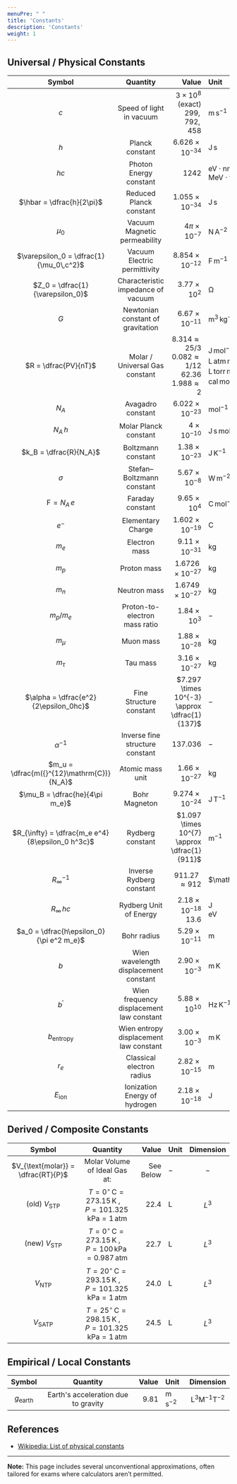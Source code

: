 ```yaml
---
menuPre: " "
title: 'Constants'
description: 'Constants'
weight: 1
---
```


## Universal / Physical Constants

|                      Symbol                      |                 Quantity                 |                                                                              Value | Unit                                                                                                                                                                      |             Dimension             |
| :----------------------------------------------: | :--------------------------------------: | ---------------------------------------------------------------------------------: | :------------------------------------------------------------------------------------------------------------------------------------------------------------------------ | :-------------------------------: |
|                       $c$                        |         Speed of light in vacuum         |                               $3 \times 10^{8}$ <br> $\text{(exact) } 299,792,458$ | $\mathrm{m \, s^{-1}}$                                                                                                                                                    |        $\mathrm{LT^{-1}}$         |
|                       $h$                        |             Planck constant              |                                                            $6.626 \times 10^{-34}$ | $\mathrm{J \, s}$                                                                                                                                                         |      $\mathrm{ML^{2}T^{-1}}$      |
|                       $hc$                       |          Photon Energy constant          |                                                                             $1242$ | $\mathrm{eV \cdot nm}$  <br> $\mathrm{MeV \cdot fm}$                                                                                                                      |      $\mathrm{ML^{2}T^{-1}}$      |
|            $\hbar = \dfrac{h}{2\pi}$             |         Reduced Planck constant          |                                                            $1.055 \times 10^{-34}$ | $\mathrm{J \, s}$                                                                                                                                                         |      $\mathrm{ML^{2}T^{-1}}$      |
|                     $\mu_0$                      |       Vacuum Magnetic permeability       |                                                              $4\pi \times 10^{-7}$ | $\mathrm{N \, A^{-2}}$                                                                                                                                                    |     $\mathrm{MLT^{-2}I^{-2}}$     |
|     $\varepsilon_0 = \dfrac{1}{\mu_0\,c^2}$      |       Vacuum Electric permittivity       |                                                            $8.854 \times 10^{-12}$ | $\mathrm{F \, m^{-1}}$                                                                                                                                                    | $\mathrm{M^{-1}L^{-3}T^{4}I^{2}}$ |
|         $Z_0 = \dfrac{1}{\varepsilon_0}$         |    Characteristic impedance of vacuum    |                                                               $3.77 \times 10^{2}$ | $\mathrm{\Omega}$                                                                                                                                                         |   $\mathrm{ML^{2}T^{-3}I^{-2}}$   |
|                       $G$                        |    Newtonian constant of gravitation     |                                                             $6.67 \times 10^{-11}$ | $\mathrm{m^{3} \, kg^{-1} \, s^{-2}}$                                                                                                                                     |   $\mathrm{L^{3}M^{-1}T^{-2}}$    |
|               $R = \dfrac{PV}{nT}$               |      Molar / Universal Gas constant      | $8.314 \approx 25/3$ <br> $0.082 \approx 1/12$ <br> $62.36$ <br> $1.988 \approx 2$ | $\mathrm{J \, mol^{-1} \, K^{-1}}$ <br> $\mathrm{L \,atm \, mol^{-1} \, K^{-1}}$ <br> $\mathrm{L \,torr \, mol^{-1} \, K^{-1}}$ <br> $\mathrm{cal \, mol^{-1} \, K^{-1}}$ |   $\mathrm{ML^{2}T^{-2}K^{-1}}$   |
|                      $N_A$                       |            Avagadro constant             |                                                            $6.022 \times 10^{-23}$ | $\mathrm{mol^{-1}}$                                                                                                                                                       |   $\mathrm{ML^{2}T^{-2}K^{-1}}$   |
|                     $N_A\,h$                     |          Molar Planck constant           |                                                                $4 \times 10^{-10}$ | $\mathrm{J \, s \, mol^{-1}}$                                                                                                                                             |   $\mathrm{ML^{2}T^{-2}K^{-1}}$   |
|              $k_B = \dfrac{R}{N_A}$              |            Boltzmann constant            |                                                             $1.38 \times 10^{-23}$ | $\mathrm{J \, K^{-1}}$                                                                                                                                                    |   $\mathrm{ML^{2}T^{-2}K^{-1}}$   |
|                     $\sigma$                     |        Stefan–Boltzmann constant         |                                                              $5.67 \times 10^{-8}$ | $\mathrm{W \, m^{-2} \, K^{-4}}$                                                                                                                                          |     $\mathrm{MT^{-3}K^{-4}}$      |
|              $\mathrm{F} = N_A\,e$               |             Faraday constant             |                                                               $9.65 \times 10^{4}$ | $\mathrm{C \, mol^{-1}}$                                                                                                                                                  |     $\mathrm{MT^{-3}K^{-4}}$      |
|                      $e^-$                       |            Elementary Charge             |                                                            $1.602 \times 10^{-19}$ | $\mathrm{C}$                                                                                                                                                              |           $\mathrm{TI}$           |
|                      $m_e$                       |              Electron mass               |                                                             $9.11 \times 10^{-31}$ | $\mathrm{kg}$                                                                                                                                                             |           $\mathrm{M}$            |
|                      $m_p$                       |               Proton mass                |                                                           $1.6726 \times 10^{-27}$ | $\mathrm{kg}$                                                                                                                                                             |           $\mathrm{M}$            |
|                      $m_n$                       |               Neutron mass               |                                                           $1.6749 \times 10^{-27}$ | $\mathrm{kg}$                                                                                                                                                             |           $\mathrm{M}$            |
|                   $m_p / m_e$                    |      Proton-to-electron mass ratio       |                                                               $1.84 \times 10^{3}$ | $-$                                                                                                                                                                       |           Dimensionless           |
|                    $m_{\mu}$                     |                Muon mass                 |                                                             $1.88 \times 10^{-28}$ | $\mathrm{kg}$                                                                                                                                                             |           $\mathrm{M}$            |
|                    $m_{\tau}$                    |                 Tau mass                 |                                                             $3.16 \times 10^{-27}$ | $\mathrm{kg}$                                                                                                                                                             |           $\mathrm{M}$            |
|      $\alpha = \dfrac{e^2}{2\epsilon_0hc}$       |         Fine Structure constant          |                                      $7.297 \times 10^{-3} \approx \dfrac{1}{137}$ | $-$                                                                                                                                                                       |           Dimensionless           |
|                  $\alpha^{-1}$                   |     Inverse fine structure constant      |                                                                          $137.036$ | $-$                                                                                                                                                                       |           Dimensionless           |
|    $m_u = \dfrac{m({}^{12}\mathrm{C})}{N_A}$     |             Atomic mass unit             |                                                             $1.66 \times 10^{-27}$ | $\mathrm{kg}$                                                                                                                                                             |           $\mathrm{M}$            |
|          $\mu_B = \dfrac{he}{4\pi m_e}$          |              Bohr Magneton               |                                                            $9.274 \times 10^{-24}$ | $\mathrm{J \, T^{-1}}$                                                                                                                                                    |      $\mathrm{L^{2}IT^{-2}}$      |
| $R_{\infty} = \dfrac{m_e e^4}{8\epsilon_0 h^3c}$ |             Rydberg constant             |                                       $1.097 \times 10^{7} \approx \dfrac{1}{911}$ | $\mathrm{m^{-1}}$                                                                                                                                                         |         $\mathrm{L^{-1}}$         |
|                $R_{\infty}^{-1}$                 |         Inverse Rydberg constant         |                                                               $911.27 \approx 912$ | $\mathring{\mathrm{A}}$                                                                                                                                                   |           $\mathrm{L}$            |
|                 $R_{\infty}\,hc$                 |          Rydberg Unit of Energy          |                                                 $2.18 \times 10^{-18}$ <br> $13.6$ | $\mathrm{J}$ <br> $\mathrm{eV}$                                                                                                                                           |         $\mathrm{L^{-1}}$         |
|     $a_0 = \dfrac{h\epsilon_0}{\pi e^2 m_e}$     |               Bohr radius                |                                                             $5.29 \times 10^{-11}$ | $\mathrm{m}$                                                                                                                                                              |           $\mathrm{L}$            |
|                       $b$                        |  Wien wavelength displacement constant   |                                                              $2.90 \times 10^{-3}$ | $\mathrm{m \, K}$                                                                                                                                                         |           $\mathrm{LK}$           |
|                    $b^\prime$                    | Wien frequency displacement law constant |                                                              $5.88 \times 10^{10}$ | $\mathrm{Hz \, K^{-1}}$                                                                                                                                                   |      $\mathrm{T^{-1}K^{-1}}$      |
|               $b_{\text{entropy}}$               |  Wien entropy displacement law constant  |                                                              $3.00 \times 10^{-3}$ | $\mathrm{m \, K}$                                                                                                                                                         |           $\mathrm{LK}$           |
|                      $r_e$                       |        Classical electron radius         |                                                             $2.82 \times 10^{-15}$ | $\mathrm{m}$                                                                                                                                                              |           $\mathrm{L}$            |
|                 $E_{\text{ion}}$                 |      Ionization Energy of hydrogen       |                                                             $2.18 \times 10^{-18}$ | $\mathrm{J}$                                                                                                                                                              |      $\mathrm{ML^{2}T^{-2}}$      |

## Derived / Composite Constants

|               Symbol               |                                               Quantity                                                |              Value | Unit         | Dimension |
| :--------------------------------: | :---------------------------------------------------------------------------------------------------: | -----------------: | :----------- | :-------: |
| $V_{\text{molar}} = \dfrac{RT}{P}$ |                                     Molar Volume of Ideal Gas at:                                     | $\text{See Below}$ | $-$          |    $-$    |
|      (old)  $V_{\text{STP}}$       | $T =  0^{\circ}\mathrm{\,C} = 273.15\mathrm{\,K}\:,\quad P = 101.325\mathrm{\,kPa} = 1\mathrm{\,atm}$ |             $22.4$ | $\mathrm{L}$ |  $L^{3}$  |
|      (new)  $V_{\text{STP}}$       | $T =  0^{\circ}\mathrm{\,C} = 273.15\mathrm{\,K}\:,\quad P = 100\mathrm{\,kPa} = 0.987\mathrm{\,atm}$ |             $22.7$ | $\mathrm{L}$ |  $L^{3}$  |
|          $V_{\text{NTP}}$          | $T = 20^{\circ}\mathrm{\,C} = 293.15\mathrm{\,K}\:,\quad P = 101.325\mathrm{\,kPa} = 1\mathrm{\,atm}$ |             $24.0$ | $\mathrm{L}$ |  $L^{3}$  |
|         $V_{\text{SATP}}$          | $T = 25^{\circ}\mathrm{\,C} = 298.15\mathrm{\,K}\:,\quad P = 101.325\mathrm{\,kPa} = 1\mathrm{\,atm}$ |             $24.5$ | $\mathrm{L}$ |  $L^{3}$  |

## Empirical / Local Constants

|       Symbol       |              Quantity               |  Value | Unit                   |          Dimension           |
| :----------------: | :---------------------------------: | -----: | :--------------------- | :--------------------------: |
| $g_{\text{earth}}$ | Earth's acceleration due to gravity | $9.81$ | $\mathrm{m \, s^{-2}}$ | $\mathrm{L^{3}M^{-1}T^{-2}}$ |

## References

- [Wikipedia: List of physical constants](https://en.wikipedia.org/wiki/List_of_physical_constants)

---

**Note:** This page includes several unconventional approximations, often tailored for exams where calculators aren’t permitted.